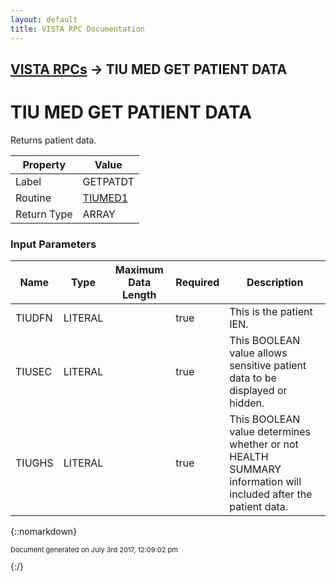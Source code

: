 ```yaml
---
layout: default
title: VISTA RPC Documentation
---
```


## [VISTA RPCs](TableOfContents) &#8594; TIU MED GET PATIENT DATA
# TIU MED GET PATIENT DATA

Returns patient data.

Property | Value
--- | ---
Label | GETPATDT
Routine | [TIUMED1](http://code.osehra.org/dox/Routine_TIUMED1_source.html)
Return Type | ARRAY


### Input Parameters

Name | Type | Maximum Data Length | Required | Description
--- | --- | --- | --- | ---
TIUDFN | LITERAL |  | true | This is the patient IEN.
TIUSEC | LITERAL |  | true | This BOOLEAN value allows sensitive patient data to be displayed or hidden.
TIUGHS | LITERAL |  | true | This BOOLEAN value determines whether or not HEALTH SUMMARY information will included after the patient data.



{::nomarkdown} <br/><p style="font-size: 11px">Document generated on July 3rd 2017, 12:09:02 pm</p>{:/}
